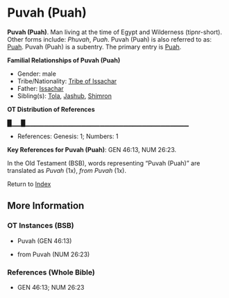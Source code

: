 # Puvah (Puah)
**Puvah (Puah)**. 
Man living at the time of Egypt and Wilderness (tipnr-short). 
Other forms include: 
*Phuvah*, *Puah*. 
Puvah (Puah) is also referred to as: 
[Puah](Puah.md). 
Puvah (Puah) is a subentry. The primary entry is 
[Puah](Puah.md). 




**Familial Relationships of Puvah (Puah)**


* Gender: male
* Tribe/Nationality: [Tribe of Issachar](../../../groups/md/acai/Issachar.md)
* Father: [Issachar](Issachar.md)
* Sibling(s): [Tola](Tola.md), [Jashub](Jashub.md), [Shimron](Shimron.md)


**OT Distribution of References**

█▁▁█▁▁▁▁▁▁▁▁▁▁▁▁▁▁▁▁▁▁▁▁▁▁▁▁▁▁▁▁▁▁▁▁▁▁▁
* References: Genesis: 1; Numbers: 1



**Key References for Puvah (Puah)**: 
GEN 46:13, NUM 26:23. 


In the Old Testament (BSB), words representing “Puvah (Puah)” are translated as 
*Puvah* (1x), *from Puvah* (1x). 




Return to [Index](00-Index.md)

## More Information

### OT Instances (BSB)

* Puvah (GEN 46:13)

* from Puvah (NUM 26:23)



### References (Whole Bible)

* GEN 46:13; NUM 26:23



